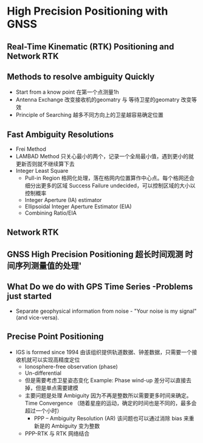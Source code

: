 # High Precision Positioning with GNSS

## Real-Time Kinematic (RTK) Positioning and Network RTK

## Methods to resolve ambiguity Quickly
- Start from a know point 在第一个点测量1h
- Antenna Exchange 改变接收机的geomatry 与 等待卫星的geomatry 改变等效
- Principle of Searching 越多不同方向上的卫星越容易确定位置

## Fast Ambiguity Resolutions
- Frei Method
- LAMBAD Method 只关心最小的两个，记录一个全局最小值，遇到更小的就更新否则就不继续算下去
- Integer Least Square
  - Pull-in Region 格网化处理，落在格网内位置算作中心点。每个格网还会细分出更多的区域 Success Failure undecided，可以控制区域的大小以控制概率
  - Integer Aperture (IA) estimator
  - Ellipsoidal Integer Aperture Estimator (EIA)
  - Combining Ratio/EIA

## Network RTK

## GNSS High Precision Positioning 超长时间观测 时间序列测量值的处理'
## What Do we do with GPS Time Series -Problems just started
- Separate geophysical information from noise - "Your noise is my signal" (and vice-versa).

## Precise Point Positioning
- IGS is formed since 1994 由该组织提供轨道数据、钟差数据，只需要一个接收机就可以实现高精度定位
  - Ionosphere-free observation (phase)
  - Un-differential 
  - 但是需要考虑卫星姿态变化 Example: Phase wind-up 差分可以直接去掉，但是单点需要建模
  - 主要问题是处理 Ambiguity 因为不再是整数所以需要更多时间来确定。 Time Convergence （随着星座的运动，确定的时间也是不同的，最多会超过一个小时）
    - PPP – Ambiguity Resolution (AR) 该问题也可以通过消除 bias 来重新是的 Ambiguity 变为整数
  - PPP-RTK 与 RTK 网络结合